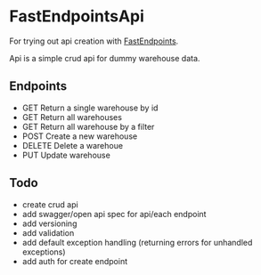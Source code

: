 # FastEndpointsApi
For trying out api creation with [FastEndpoints](https://fast-endpoints.com). 

Api is a simple crud api for dummy warehouse data. 

## Endpoints 
- GET Return a single warehouse by id
- GET Return all warehouses
- GET Return all warehouse by a filter
- POST Create a new warehouse
- DELETE Delete a warehoue
- PUT Update warehouse

## Todo
- create crud api
- add swagger/open api spec for api/each endpoint
- add versioning
- add validation
- add default exception handling (returning errors for unhandled exceptions)
- add auth for create endpoint


